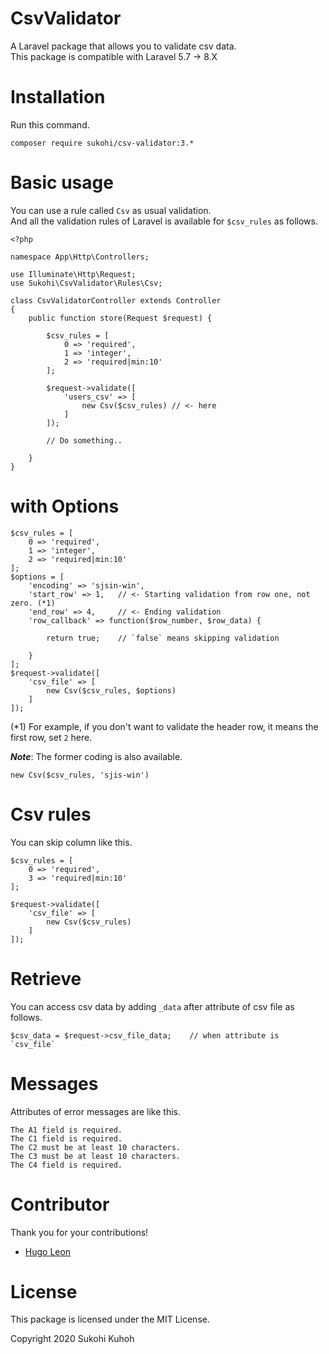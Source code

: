 # CsvValidator
A Laravel package that allows you to validate csv data.  
This package is compatible with Laravel 5.7 -> 8.X  

# Installation

Run this command.

    composer require sukohi/csv-validator:3.*
    
# Basic usage

You can use a rule called `Csv` as usual validation.  
And all the validation rules of Laravel is available for `$csv_rules` as follows.

    <?php
    
    namespace App\Http\Controllers;
    
    use Illuminate\Http\Request;
    use Sukohi\CsvValidator\Rules\Csv;
    
    class CsvValidatorController extends Controller
    {
        public function store(Request $request) {
    
            $csv_rules = [
                0 => 'required',
                1 => 'integer',
                2 => 'required|min:10'
            ];
    
            $request->validate([
                'users_csv' => [
                    new Csv($csv_rules) // <- here
                ]
            ]);
    
            // Do something..
    
        }
    }

# with Options

    $csv_rules = [
        0 => 'required',
        1 => 'integer',
        2 => 'required|min:10'
    ];
    $options = [
        'encoding' => 'sjsin-win',
        'start_row' => 1,   // <- Starting validation from row one, not zero. (*1)
        'end_row' => 4,     // <- Ending validation
        'row_callback' => function($row_number, $row_data) {

            return true;    // `false` means skipping validation

        }
    ];
    $request->validate([
        'csv_file' => [
            new Csv($csv_rules, $options)
        ]
    ]);

(*1) For example, if you don't want to validate the header row, it means the first row, set `2` here.

***Note***: The former coding is also available.

    new Csv($csv_rules, 'sjis-win')

# Csv rules

You can skip column like this.

    $csv_rules = [
        0 => 'required',
        3 => 'required|min:10'
    ];

    $request->validate([
        'csv_file' => [
            new Csv($csv_rules)
        ]
    ]);

# Retrieve

You can access csv data by adding `_data` after attribute of csv file as follows.

    $csv_data = $request->csv_file_data;    // when attribute is `csv_file`

# Messages

Attributes of error messages are like this.

    The A1 field is required.
    The C1 field is required.
    The C2 must be at least 10 characters.
    The C3 must be at least 10 characters.
    The C4 field is required.

# Contributor
Thank you for your contributions!

* [Hugo Leon](https://github.com/hugoleon46)

# License

This package is licensed under the MIT License.

Copyright 2020 Sukohi Kuhoh
